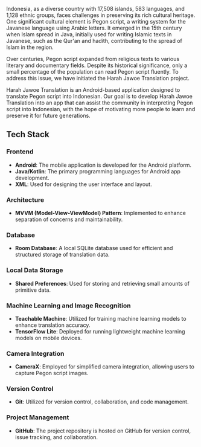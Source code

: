 Indonesia, as a diverse country with 17,508 islands, 583 languages, and 1,128 ethnic groups, faces challenges in preserving its rich cultural heritage. One significant cultural element is Pegon script, a writing system for the Javanese language using Arabic letters. It emerged in the 15th century when Islam spread in Java, initially used for writing Islamic texts in Javanese, such as the Qur'an and hadith, contributing to the spread of Islam in the region.

Over centuries, Pegon script expanded from religious texts to various literary and documentary fields. Despite its historical significance, only a small percentage of the population can read Pegon script fluently. To address this issue, we have initiated the Harah Jawoe Translation project.

Harah Jawoe Translation is an Android-based application designed to translate Pegon script into Indonesian. Our goal is to develop Harah Jawoe Translation into an app that can assist the community in interpreting Pegon script into Indonesian, with the hope of motivating more people to learn and preserve it for future generations.

## Tech Stack

### Frontend
- **Android**: The mobile application is developed for the Android platform.
- **Java/Kotlin**: The primary programming languages for Android app development.
- **XML**: Used for designing the user interface and layout.

### Architecture
- **MVVM (Model-View-ViewModel) Pattern**: Implemented to enhance separation of concerns and maintainability.

### Database
- **Room Database**: A local SQLite database used for efficient and structured storage of translation data.

### Local Data Storage
- **Shared Preferences**: Used for storing and retrieving small amounts of primitive data.

### Machine Learning and Image Recognition
- **Teachable Machine**: Utilized for training machine learning models to enhance translation accuracy.
- **TensorFlow Lite**: Deployed for running lightweight machine learning models on mobile devices.

### Camera Integration
- **CameraX**: Employed for simplified camera integration, allowing users to capture Pegon script images.

### Version Control
- **Git**: Utilized for version control, collaboration, and code management.

### Project Management
- **GitHub**: The project repository is hosted on GitHub for version control, issue tracking, and collaboration.
